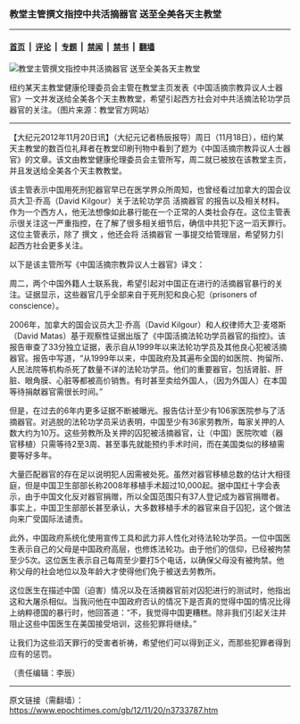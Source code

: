 ### 教堂主管撰文指控中共活摘器官 送至全美各天主教堂

---

#### [首页](../../../..?n3733787) &nbsp;|&nbsp; [评论](../../../../../epoch-comment?n3733787) &nbsp;|&nbsp; [专题](../../../../../epoch-special?n3733787) &nbsp;|&nbsp; [禁闻](../../../../../epoch-news?n3733787) &nbsp;|&nbsp; [禁书](../../../../../books?n3733787) &nbsp;|&nbsp; [翻墙](https://github.com/gfw-breaker/nogfw/blob/master/README.md?n3733787)


<div><img alt="教堂主管撰文指控中共活摘器官 送至全美各天主教堂" class="attachment-djy_600_400 size-djy_600_400 wp-post-image" src="https://i.epochtimes.com/assets/uploads/2012/11/1211191202082437-600x400.jpg"/>
<div class="caption">
 <p>
  纽约某天主教堂健康伦理委员会主管在教堂主页发表《中国活摘宗教异议人士器官》一文并发送给全美各个天主教教堂，希望引起西方社会对中共活摘法轮功学员器官的关注。（图片来源：教堂官方网站）
 </p>
</div></div><hr/><div class="post_content" id="artbody" itemprop="articleBody">
 <!-- article content begin -->
 <p>
  【大纪元2012年11月20日讯】（大纪元记者杨辰报导）周日（11月18日），纽约某天主教堂的数百位礼拜者在教堂印刷刊物中看到了题为《中国活摘宗教异议人士器官》的文章。该文由教堂健康伦理委员会主管所写，周二就已被放在该教堂主页，并且发送给全美各个天主教教堂。
 </p>
 <p>
  该主管表示中国用死刑犯器官早已在医学界众所周知，也曾经看过加拿大的国会议员大卫‧乔高（David Kilgour）关于法轮功学员
  <ok href="https://www.epochtimes.com/gb/tag/%E6%B4%BB%E6%91%98%E5%99%A8%E5%AE%98.html">
   活摘器官
  </ok>
  的报告以及相关材料。作为一个西方人，他无法想像如此暴行能在一个正常的人类社会存在。这位主管表示很关注这一严重指控，在了解了很多相关细节后，确信中共犯下这一滔天罪行。这位主管表示，除了
  <ok href="https://www.epochtimes.com/gb/tag/%E6%92%B0%E6%96%87.html">
   撰文
  </ok>
  ，他还会将
  <ok href="https://www.epochtimes.com/gb/tag/%E6%B4%BB%E6%91%98%E5%99%A8%E5%AE%98.html">
   活摘器官
  </ok>
  一事提交给管理层，希望努力引起西方社会更多关注。
 </p>
 <p>
  以下是该主管所写《中国活摘宗教异议人士器官》译文：
 </p>
 <p>
  周二，两个中国外籍人士联系我，希望引起对中国正在进行的活摘器官暴行的关注。证据显示，这些器官几乎全部来自于死刑犯和良心犯（prisoners of conscience）。
 </p>
 <p>
  2006年，加拿大的国会议员大卫‧乔高（David Kilgour）和人权律师大卫‧麦塔斯（David Matas）基于观察性证据出版了《中国活摘法轮功学员器官的指控》。该报告审查了33分独立证据，表示自从1999年以来法轮功学员及其他良心犯被活摘器官。报告中写道，“从1999年以来，中国政府及其遍布全国的如医院、拘留所、人民法院等机构杀死了数量不详的法轮功学员。他们的重要器官，包括肾脏、肝脏、眼角膜、心脏等都被高价销售。有时甚至卖给外国人，（因为外国人）在本国等待捐献器官需很长时间。”
 </p>
 <p>
  但是，在过去的6年内更多证据不断被曝光。报告估计至少有106家医院参与了活摘器官。对逃脱的法轮功学员采访表明，中国至少有36家劳教所，每家关押的人数大约为10万。这些劳教所及关押的囚犯被活摘器官，让（中国）医院吹嘘（器官移植）只需等待2至3周、甚至事先就能预约手术时间，而在美国类似的移植需要等好多年。
 </p>
 <p>
  大量匹配器官的存在足以说明犯人因需被处死。虽然对器官移植总数的估计大相径庭，但是中国卫生部部长称2008年移植手术超过10,000起。据中国红十字会表示，由于中国文化反对器官捐赠，所以全国范围只有37人登记成为器官捐赠者。事实上，中国卫生部部长甚至承认，大多数移植手术的器官来自于囚犯，这个做法向来广受国际法谴责。
 </p>
 <p>
  此外，中国政府系统化使用宣传工具和武力非人性化对待法轮功学员。一位中国医生表示自己的父母是中国政府高层，也修炼法轮功。由于他们的信仰，已经被拘禁至少5次。这位医生表示自己每周至少要打5个电话，以确保父母没有被拘禁。他称父母的社会地位以及年龄大才使得他们免于被送去劳教所。
 </p>
 <p>
  这位医生在描述中国（迫害）情况以及在活摘器官前对囚犯进行的测试时，他指出这和大屠杀相似。当我问他在中国政府否认的情况下是否真的觉得中国的情况比得上纳粹德国的暴行时，他回答道：“不，我觉得中国更糟糕。除非我们引起关注并阻止这些中国医生在美国接受培训，这些犯罪将继续。”
 </p>
 <p>
  让我们为这些滔天罪行的受害者祈祷，希望他们可以得到正义，而那些犯罪者得到应有的惩罚。
 </p>
 <p>
  （责任编辑：李辰）
 </p>
 <p>
  <!-- article content end -->
  <div id="below_article_ad">
  </div>
 </p>
</div>


---

原文链接（需翻墙）：https://www.epochtimes.com/gb/12/11/20/n3733787.htm